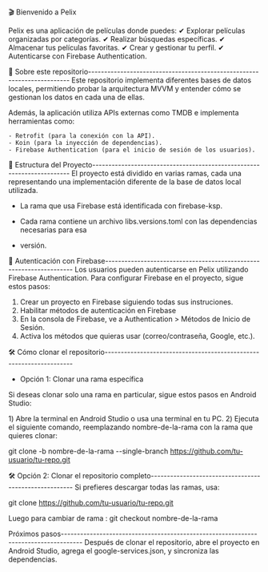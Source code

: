   🎬 Bienvenido a Pelix

Pelix es una aplicación de películas donde puedes:
✔ Explorar películas organizadas por categorías.
✔ Realizar búsquedas específicas.
✔ Almacenar tus películas favoritas.
✔ Crear y gestionar tu perfil.
✔ Autenticarse con Firebase Authentication.



📂 Sobre este repositorio------------------------------------------------------------------------
Este repositorio implementa diferentes bases de datos locales, permitiendo probar la arquitectura 
MVVM y entender cómo se gestionan los datos en cada una de ellas.

Además, la aplicación utiliza APIs externas como TMDB e implementa herramientas como:

    - Retrofit (para la conexión con la API).
    - Koin (para la inyección de dependencias).
    - Firebase Authentication (para el inicio de sesión de los usuarios).

🌿 Estructura del Proyecto-----------------------------------------------------------------------
El proyecto está dividido en varias ramas, cada una representando una implementación diferente de 
la base de datos local utilizada.

- La rama que usa Firebase está identificada con firebase-ksp.

- Cada rama contiene un archivo libs.versions.toml con las dependencias necesarias para esa
- versión.


🔐 Autenticación con Firebase--------------------------------------------------------------------
Los usuarios pueden autenticarse en Pelix utilizando Firebase Authentication.
Para configurar Firebase en el proyecto, sigue estos pasos:

1. Crear un proyecto en Firebase siguiendo todas sus instruciones.
2. Habilitar métodos de autenticación en Firebase
3. En la consola de Firebase, ve a Authentication > Métodos de Inicio de Sesión.
4. Activa los métodos que quieras usar (correo/contraseña, Google, etc.).



🛠 Cómo clonar el repositorio--------------------------------------------------------------------
- Opción 1: Clonar una rama específica

Si deseas clonar solo una rama en particular, sigue estos pasos en Android Studio:

1️) Abre la terminal en Android Studio o usa una terminal en tu PC.
2️) Ejecuta el siguiente comando, reemplazando nombre-de-la-rama con la rama que quieres clonar:

git clone -b nombre-de-la-rama --single-branch https://github.com/tu-usuario/tu-repo.git


🛠 Opción 2: Clonar el repositorio completo------------------------------------------------------
Si prefieres descargar todas las ramas, usa:

git clone https://github.com/tu-usuario/tu-repo.git
 
Luego para cambiar de rama :
git checkout nombre-de-la-rama


Próximos pasos------------------------------------------------------------------------------------
Después de clonar el repositorio, abre el proyecto en Android Studio, agrega el 
google-services.json, y sincroniza las dependencias.

